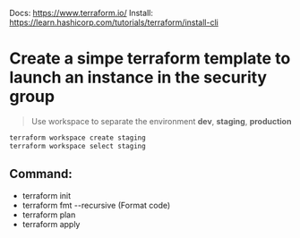 Docs: https://www.terraform.io/
Install: https://learn.hashicorp.com/tutorials/terraform/install-cli

# Create a simpe terraform template to launch an instance in the security group
> Use workspace to separate the environment **dev**, **staging**, **production**
```bash
terraform workspace create staging
terraform workspace select staging
```
## Command:

- terraform init
- terraform fmt --recursive (Format code)
- terraform plan
- terraform apply
